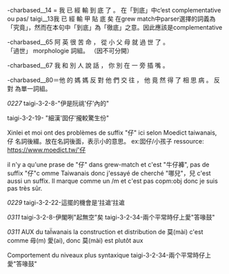 
-charbased__14 = 我 已 經 輸 到 底 了 。
在「到底」中c’est complementative ou pas/ 
taigi__13我 已 經 輸 甲 貼 底 矣
在grew match中parser選擇的詞義為「究竟」，然而在本句中「到底」為「徹底」之意。因此應該是complementative

-charbased__65 阿 英 很 苦 命 ， 從 小 父 母 就 過 世 了 。  
「過世」 morphologie 詞組。 （因不可分開）

-charbased__67 我 和 別 人 說 話 ， 你 別 在 一 旁 插 嘴 。 

-charbased__80＝他 的 媽 媽 反 對 他 們 交 往 ， 他 竟 然 得 了 相 思 病 。
 反對 為單一詞組。

*0227* 
taigi-3-2-8-"伊是阮祧'仔'內的" 

taigi-3-2-19- "細漢'囡仔'攏較驚生份"

Xinlei et moi ont des problèmes de suffix "仔" ici
selon Moedict taiwanais, 
仔
名詞後綴。放在名詞後面，表示小的意思。
ex:囡仔/小孩子
ressource: https://www.moedict.tw/'仔

il n'y a qu'une prase de "仔" dans grew-match et c'est "牛仔褲", pas de suffix "仔"c omme Taiwanais donc j'essayé de cherché "哪兒"，兒 c'est aussi un suffix. Il marque comme un /m et c'est pas copm:obj  donc je suis pas très sûr. 


*0229*
taigi-3-2-22-這擺的機會是‘拄䢢’拄䢢


*0311*
taigi-3-2-8-伊閣咧"起無空"矣
taigi-3-2-34-兩个平常時仔上愛"答喙鼓"


*0311*
AUX du taÏwanais
la construction et distribution de 莫(mài) c'est comme 毋(m) 愛(ai), donc 莫(mài) est plutôt aux

Comportement du niveaux plus syntaxique
taigi-3-2-34-兩个平常時仔上愛"答喙鼓"

